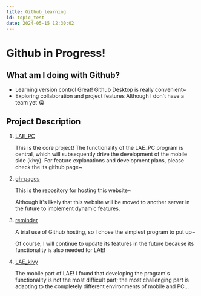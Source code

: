 ```yaml
---
title: Github_learning
id: topic_test
date: 2024-05-15 12:30:02
---
```


# Github in Progress!

## What am I doing with Github?

- Learning version control
  Great! Github Desktop is really convenient~
- Exploring collaboration and project features
  Although I don't have a team yet 😭

## Project Description

1. [LAE_PC](https://github.com/qiluojun/LAE_PC) 

   This is the core project! The functionality of the LAE_PC program is central, which will subsequently drive the development of the mobile side (kivy).
   For feature explanations and development plans, please check the its github page~

2. [gh-pages](https://github.com/qiluojun/qiluojun.github.io) 
   
   This is the repository for hosting this website~

   Although it's likely that this website will be moved to another server in the future to implement dynamic features.

3. [reminder](https://github.com/qiluojun/reminder) 
   
   A trial use of Github hosting, so I chose the simplest program to put up~

   Of course, I will continue to update its features in the future because its functionality is also needed for LAE!

4. [LAE_kivy](https://github.com/qiluojun/LAE_kivy) 

   The mobile part of LAE! I found that developing the program's functionality is not the most difficult part; the most challenging part is adapting to the completely different environments of mobile and PC...